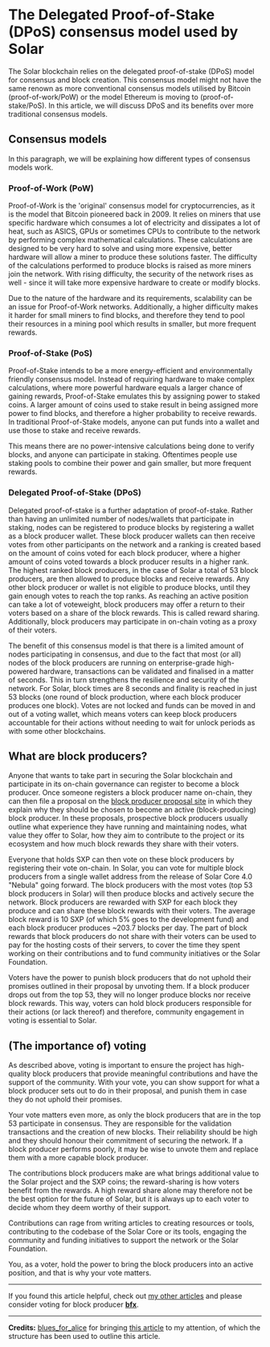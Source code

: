 # The Delegated Proof-of-Stake (DPoS) consensus model used by Solar

The Solar blockchain relies on the delegated proof-of-stake (DPoS) model for consensus and block creation. This consensus model might not have the same renown as more conventional consensus models utilised by Bitcoin (proof-of-work/PoW) or the model Ethereum is moving to (proof-of-stake/PoS). In this article, we will discuss DPoS and its benefits over more traditional consensus models.

## Consensus models

In this paragraph, we will be explaining how different types of consensus models work.

### Proof-of-Work (PoW)

Proof-of-Work is the 'original' consensus model for cryptocurrencies, as it is the model that Bitcoin pioneered back in 2009. It relies on miners that use specific hardware which consumes a lot of electricity and dissipates a lot of heat, such as ASICS, GPUs or sometimes CPUs to contribute to the network by performing complex mathematical calculations. These calculations are designed to be very hard to solve and using more expensive, better hardware will allow a miner to produce these solutions faster. The difficulty of the calculations performed to produce blocks is raised as more miners join the network. With rising difficulty, the security of the network rises as well - since it will take more expensive hardware to create or modify blocks.

Due to the nature of the hardware and its requirements, scalability can be an issue for Proof-of-Work networks. Additionally, a higher difficulty makes it harder for small miners to find blocks, and therefore they tend to pool their resources in a mining pool which results in smaller, but more frequent rewards.

### Proof-of-Stake (PoS)

Proof-of-Stake intends to be a more energy-efficient and environmentally friendly consensus model. Instead of requiring hardware to make complex calculations, where more powerful hardware equals a larger chance of gaining rewards, Proof-of-Stake emulates this by assigning power to staked coins. A larger amount of coins used to stake result in being assigned more power to find blocks, and therefore a higher probability to receive rewards. In traditional Proof-of-Stake models, anyone can put funds into a wallet and use those to stake and receive rewards.

This means there are no power-intensive calculations being done to verify blocks, and anyone can participate in staking. Oftentimes people use staking pools to combine their power and gain smaller, but more frequent rewards.

### Delegated Proof-of-Stake (DPoS)

Delegated proof-of-stake is a further adaptation of proof-of-stake. Rather than having an unlimited number of nodes/wallets that participate in staking, nodes can be registered to produce blocks by registering a wallet as a block producer wallet. These block producer wallets can then receive votes from other participants on the network and a ranking is created based on the amount of coins voted for each block producer, where a higher amount of coins voted towards a block producer results in a higher rank. The highest ranked block producers, in the case of Solar a total of 53 block producers, are then allowed to produce blocks and receive rewards. Any other block producer or wallet is not eligible to produce blocks, until they gain enough votes to reach the top ranks. As reaching an active position can take a lot of voteweight, block producers may offer a return to their voters based on a share of the block rewards. This is called reward sharing. Additionally, block producers may participate in on-chain voting as a proxy of their voters.

The benefit of this consensus model is that there is a limited amount of nodes participating in consensus, and due to the fact that most (or all) nodes of the  block producers are running on enterprise-grade high-powered hardware, transactions can be validated and finalised in a matter of seconds. This in turn strengthens the resilience and security of the network. For Solar, block times are 8 seconds and finality is reached in just 53 blocks (one round of block production, where each block producer produces one block). Votes are not locked and funds can be moved in and out of a voting wallet, which means voters can keep block producers accountable for their actions without needing to wait for unlock periods as with some other blockchains.

## What are block producers?

Anyone that wants to take part in securing the Solar blockchain and participate in its on-chain governance can register to become a block producer. Once someone registers a block producer name on-chain, they can then file a proposal on the [block producer proposal site](https://delegates.solar.org) in which they explain why they should be chosen to become an active (block-producing) block producer. In these proposals, prospective block producers usually outline what experience they have running and maintaining nodes, what value they offer to Solar, how they aim to contribute to the project or its ecosystem and how much block rewards they share with their voters.

Everyone that holds SXP can then vote on these block producers by registering their vote on-chain. In Solar, you can vote for multiple block producers from a single wallet address from the release of Solar Core 4.0 "Nebula" going forward. The block producers with the most votes (top 53 block producers in Solar) will then produce blocks and actively secure the network. Block producers are rewarded with SXP for each block they produce and can share these block rewards with their voters. The average block reward is 10 SXP (of which 5% goes to the development fund) and each block producer produces ~203.7 blocks per day. The part of block rewards that block producers do not share with their voters can be used to pay for the hosting costs of their servers, to cover the time they spent working on their contributions and to fund community initiatives or the Solar Foundation.

Voters have the power to punish block producers that do not uphold their promises outlined in their proposal by unvoting them. If a block producer drops out from the top 53, they will no longer produce blocks nor receive block rewards. This way, voters can hold block producers responsible for their actions (or lack thereof) and therefore, community engagement in voting is essential to Solar.

## (The importance of) voting

As described above, voting is important to ensure the project has high-quality block producers that provide meaningful contributions and have the support of the community. With your vote, you can show support for what a block producer sets out to do in their proposal, and punish them in case they do not uphold their promises.

Your vote matters even more, as only the block producers that are in the top 53 participate in consensus. They are responsible for the validation transactions and the creation of new blocks. Their reliability should be high and they should honour their commitment of securing the network. If a block producer performs poorly, it may be wise to unvote them and replace them with a more capable block producer.

The contributions block producers make are what brings additional value to the Solar project and the SXP coins; the reward-sharing is how voters benefit from the rewards. A high reward share alone may therefore not be the best option for the future of Solar, but it is always up to each voter to decide whom they deem worthy of their support.

Contributions can rage from writing articles to creating resources or tools, contributing to the codebase of the Solar Core or its tools, engaging the community and funding initiatives to support the network or the Solar Foundation.

You, as a voter, hold the power to bring the block producers into an active position, and that is why your vote matters.

---

If you found this article helpful, check out [my other articles](https://github.com/Bx64/Awesome-Solar/blob/main/awesome-blog/README.md) and please consider voting for block producer **[bfx](https://delegates.solar.org/delegates/bfx)**.

---

**Credits:** [blues_for_alice](https://delegates.solar.org/delegates/blues_for_alice) for bringing [this article](https://github.com/a6patch/docs/blob/master/docs/voting/qredit-dpos-explained.md) to my attention, of which the structure has been used to outline this article.
